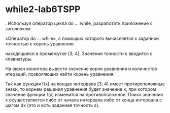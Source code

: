 # while2-lab6TSPP
. Используя оператор цикла do … while, разработать приложение с заголовком

«Оператор do … while», с помощью которого вычисляется с заданной точностью ε  корень уравнения:



находящийся в промежутке [3; 4]. Значение точности ε  вводится с клавиатуры.

На экран монитора вывести значение корня уравнения и количество итераций, позволяющих найти корень уравнения.

Так как функция f(x) на концах интервала [3; 4] имеет противоположные знаки, то корнем решения уравнения будет значение х, при котором значение функции f(x) изменится на противоположное. Поиск значения х осуществляется либо от начала интервала либо от конца интервала с шагом dx (это и есть заданная точность ε).
